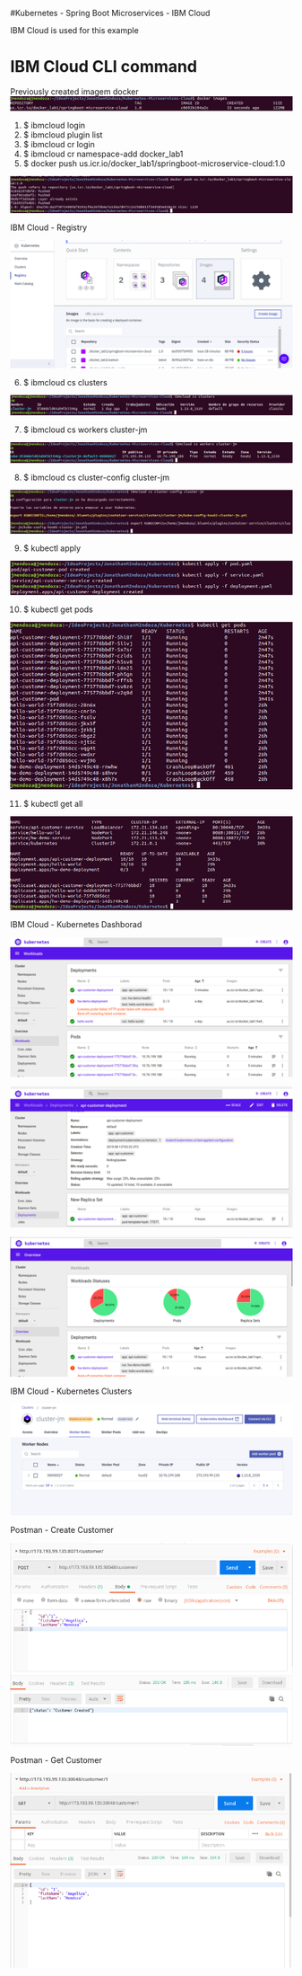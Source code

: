 #Kubernetes - Spring Boot Microservices - IBM Cloud

IBM Cloud is used for this example

# IBM Cloud CLI command

Previously created imagem docker
![Screenshot](prtsc/docker-images.png)


1. $ ibmcloud login
2. $ ibmcloud plugin list
3. $ ibmcloud cr login
4. $ ibmcloud cr namespace-add docker_lab1
5. $ docker push us.icr.io/docker_lab1/springboot-microservice-cloud:1.0

![Screenshot](prtsc/docker-push.png)

IBM Cloud - Registry

![Screenshot](prtsc/ibm-cloud-kubernetes-01.png)

6. $ ibmcloud cs clusters

![Screenshot](prtsc/ibm-cloud-kubernetes-02.png)

7. $ ibmcloud cs workers cluster-jm

![Screenshot](prtsc/ibm-cloud-kubernetes-03.png)

8. $ ibmcloud cs cluster-config cluster-jm

![Screenshot](prtsc/ibm-cloud-kubernetes-04.png)

9. $ kubectl apply

![Screenshot](prtsc/ibm-cloud-kubernetes-05.png)

10. $ kubectl get pods

![Screenshot](prtsc/ibm-cloud-kubernetes-06.png)

11. $ kubectl get all

![Screenshot](prtsc/ibm-cloud-kubernetes-07.png)

IBM Cloud - Kubernetes Dashborad

![Screenshot](prtsc/ibm-cloud-kubernetes-08.png)


![Screenshot](prtsc/ibm-cloud-kubernetes-10.png)


![Screenshot](prtsc/ibm-cloud-kubernetes-11.png)


IBM Cloud - Kubernetes Clusters

![Screenshot](prtsc/ibm-cloud-kubernetes-09.png)


Postman - Create Customer

![Screenshot](prtsc/postman-create-customer.png)


Postman - Get Customer 

![Screenshot](prtsc/postman-get-customer.png)










